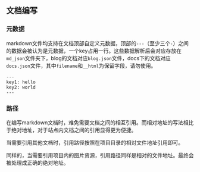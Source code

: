 ## 文档编写

### 元数据

markdown文件均支持在文档顶部自定义元数据，顶部的`---`（至少三个`-`）之间的数据会被认为是元数据，一个key占用一行。这些数据解析后会对应存放在`md_json`文件夹下，blog的文档对应`blog.json`文件，docs下的文档对应`docs.json`文件，其中`filename`和`__html`为保留字段，请勿使用。

```
---
key1: hello
key2: world
---
```

### 路径

在编写markdown文档时，难免需要文档之间的相互引用。而相对地址的写法相比于绝对地址，对于站点内文档之间的引用显得更为便捷。

当需要引用其他文档时，引用路径按照在项目目录的相对文件地址引用即可。

同样的，当需要引用项目内的图片资源，引用路径同样是相对的文件地址。最终会被处理成正确的绝对地址。